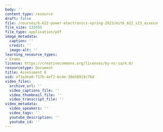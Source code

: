 ```yaml
---
body: ''
content_type: resource
draft: false
file: /courses/6-622-power-electronics-spring-2023/mit6_622_s23_assessment08.pdf
file_size: 133555
file_type: application/pdf
image_metadata:
  caption: ''
  credit: ''
  image-alt: ''
learning_resource_types:
- Exams
license: https://creativecommons.org/licenses/by-nc-sa/4.0/
resourcetype: Document
title: Assessment 8
uid: ef3a3ea0-717b-4ef2-bc4e-38e58919c7bd
video_files:
  archive_url: ''
  video_captions_file: ''
  video_thumbnail_file: ''
  video_transcript_file: ''
video_metadata:
  video_speakers: ''
  video_tags: ''
  youtube_description: ''
  youtube_id: ''
---
```

